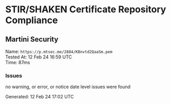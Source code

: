 # STIR/SHAKEN Certificate Repository Compliance

## Martini Security

Name: `https://p.mtsec.me/2884/KBnvtd2QaaSm.pem`\
Tested At: 12 Feb 24 16:59 UTC\
Time: 87ms

### Issues

no warning, or error, or notice date level issues were found

Generated: 12 Feb 24 17:02 UTC